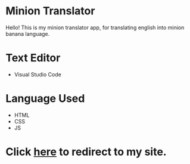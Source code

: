 # Minion Translator
Hello! This is my minion translator app, for translating english into minion banana language.

# Text Editor
- Visual Studio Code

# Language Used
- HTML 
- CSS
- JS

# Click [here](https://pirate-trans.netlify.app) to redirect to my site.
